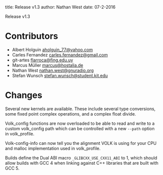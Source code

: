 title: Release v1.3
author: Nathan West
date: 07-2-2016

Release v1.3

Contributors
===========

 * Albert Holguin <aholguin_77@yahoo.com>
 * Carles Fernandez <carles.fernandez@gmail.com>
 * git-artes <flarroca@fing.edu.uy>
 * Marcus Müller <marcus@hostalia.de>
 * Nathan West <nathan.west@gnuradio.org>
 * Stefan Wunsch <stefan.wunsch@student.kit.edu>

Changes
=======

Several new kernels are available. These include several type conversions, some
fixed point complex operations, and a complex float divide.

Volk_config functions are now overloaded to be able to read and write to a
custom volk_config path which can be controlled with a new `--path` option in
volk_profile.

Volk-config-info can now tell you the alignment VOLK is using for your CPU and
malloc implementation used in volk_profile.

Builds define the Dual ABI macro `_GLIBCXX_USE_CXX11_ABI` to 1, which should
allow builds with GCC 4 when linking against C++ libraries that are built with
GCC 5.

